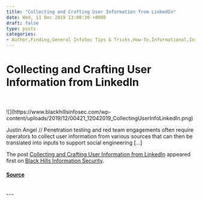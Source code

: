 ```yaml
---
title: "Collecting and Crafting User Information from LinkedIn"
date: Wed, 11 Dec 2019 13:00:36 +0000
draft: false
type: posts
categories: 
- Author,Finding,General InfoSec Tips & Tricks,How-To,Informational,InfoSec 101,Justin Angel,Phishing,Recon,Red Team,Red Team Tools,LinkedIn,Parsuite,Peasant,SendGrid
---
```

# Collecting and Crafting User Information from LinkedIn

<br/>

<br/>
![](https://www.blackhillsinfosec.com/wp-content/uploads/2019/12/00421_12042019_CollectingUserInfoLinkedIn.png)

Justin Angel // Penetration testing and red team engagements often require operators to collect user information from various sources that can then be translated into inputs to support social engineering \[…\]

The post [Collecting and Crafting User Information from LinkedIn](https://www.blackhillsinfosec.com/collecting-and-crafting-user-information-from-linkedin/) appeared first on [Black Hills Information Security](https://www.blackhillsinfosec.com).

#### [Source](https://www.blackhillsinfosec.com/collecting-and-crafting-user-information-from-linkedin/)

<br/>
---
